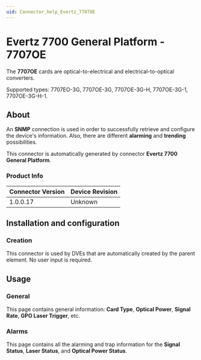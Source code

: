 ```yaml
---
uid: Connector_help_Evertz_7707OE
---
```


# Evertz 7700 General Platform - 7707OE

The **7707OE** cards are optical-to-electrical and electrical-to-optical converters.

Supported types: 7707EO-3G, 7707OE-3G, 7707OE-3G-H, 7707OE-3G-1, 7707OE-3G-H-1.

## About

An **SNMP** connection is used in order to successfully retrieve and configure the device's information. Also, there are different **alarming** and **trending** possibilities.

This connector is automatically generated by connector **Evertz 7700 General Platform**.

### Product Info

| Connector Version | Device Revision |
|-------------------|-----------------|
| 1.0.0.17          | Unknown         |

## Installation and configuration

### Creation

This connector is used by DVEs that are automatically created by the parent element. No user input is required.

## Usage

### General

This page contains general information: **Card Type**, **Optical Power**, **Signal Rate**, **GPO Laser Trigger**, etc.

### Alarms

This page contains all the alarming and trap information for the **Signal Status**, **Laser Status**, and **Optical Power Status**.
